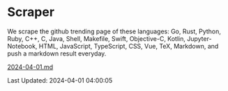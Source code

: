 # Scraper

We scrape the github trending page of these languages: Go, Rust, Python, Ruby, C++, C, Java, Shell, Makefile, Swift, Objective-C, Kotlin, Jupyter-Notebook, HTML, JavaScript, TypeScript, CSS, Vue, TeX, Markdown, and push a markdown result everyday.

[2024-04-01.md](https://github.com/yangwenmai/github-trending-backup/blob/master/2024-04-01.md)

Last Updated: 2024-04-01 04:00:05
